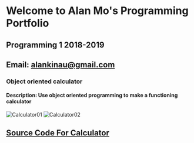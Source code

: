 # Welcome to Alan Mo's Programming Portfolio
## Programming 1 2018-2019
## Email: alankinau@gmail.com


### Object oriented calculator

#### Description: Use object oriented programming to make a functioning calculator

![Calculator01](https://github.com/Alan78268/Programming1Portfolio/blob/master/Calc/Calculator01.png?raw=true)
![Calculator02](https://github.com/Alan78268/Programming1Portfolio/blob/master/Calc/calculator.jpg?raw=true)

## [Source Code For Calculator](https://github.com/Alan78268/Programming1Portfolio/blob/master/Calc/Calculator%202.zip)
